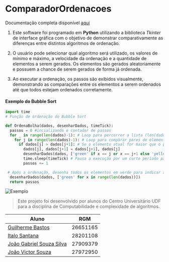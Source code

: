 # ComparadorOrdenacoes

Documentação completa disponível [aqui](https://docs.google.com/document/d/1hR3NpggJuWOQgsLCEWps9vnWkJkZMAhbWVppGM1tPhc/edit?usp=sharing)

1. Este software foi programado em **Python** utilizando a biblioteca *Tkinter* de interface gráfica com o objetivo de demonstrar comparativamente as diferenças entre distintos algoritmos de ordenação.
  
2. O usuário pode selecionar qual algoritmo será utilizado, os valores de mínimo e máximo, a velocidade da ordenação e a quantidade de elementos a serem gerados. Os elementos são gerados aleatoriamente e possuem a chance de serem gerados de forma já ordenada.
   
3. Ao executar a ordenação, os passos são exibidos visualmente, demonstrando as comparações entre os elementos a serem ordenados até que todos estejam ordenados corretamente.



#### Exemplo do Bubble Sort

~~~python
import time
# Função de ordenação do Bubble Sort

def OrdenaBolha(dados, desenharDados, timeTick):
  passos = 0 #incializando o contador de passos  
  for _ in range(len(dados)-1): # Loop para percorrer a lista (len(dados) - 1) vezes    
    for j in range(len(dados)-1): # Loop para comparar pares de elementos adjacentes      
      if dados[j] > dados[j+1]: # Se o elemento atual for maior que o próximo, troca
        dados[j], dados[j+1] = dados[j+1], dados[j]
        desenharDados(dados, ['green' if x == j or x == j+1 else 'yellow' for x in range(len(dados))]) # Chama a função desenharDados para atualizar a interface, destacando os elementos comparados em verde   
        time.sleep(timeTick) # Pausa a execução por um curto período para controlar a velocidade da visualização
        passos += 1

 # Após a ordenação, desenha todos os elementos em verde para indicar a conclusão do processo        
  desenharDados(dados, ['green' for x in range(len(dados))])
  return passos
~~~


![Exemplo](https://media.discordapp.net/attachments/1110968185525645367/1173344516183433368/image.png?ex=65639d3c&is=6551283c&hm=cf187aea358ea2778fadbed24522d992355b5f9d776080de1e8fb479ee5c761e&=&width=1276&height=633)

>Este projeto foi desenvolvido por alunos do Centro Universitário UDF para a disciplina de Computabilidade e complexidade de algoritmos.
>

Aluno | RGM
-------|------
[Guilherme Bastos](https://github.com/EGG1203) | 26651165
[Italo Santana](https://github.com/ItaloSantana2) | 28201108
[João Gabriel Souza Silva](https://github.com/JoaoGabrielSSilva) | 27909379
[João Victor Souza](https://github.com/vicsouz) | 27972950


